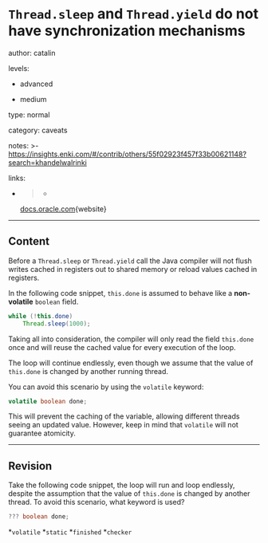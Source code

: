 # `Thread.sleep` and `Thread.yield` do not have synchronization mechanisms
author: catalin

levels:

  - advanced

  - medium

type: normal

category: caveats

notes: >-
  https://insights.enki.com/#/contrib/others/55f02923f457f33b00621148?search=khandelwalrinki

links:

  - >-
    [docs.oracle.com](https://docs.oracle.com/javase/specs/jls/se7/html/jls-17.html){website}

---
## Content

Before a `Thread.sleep` or `Thread.yield` call the Java compiler will not flush writes cached in registers out to shared memory or reload values cached in registers.

In the following code snippet, `this.done` is assumed to behave like a **non-volatile** `boolean` field. 

```java
while (!this.done)
    Thread.sleep(1000);
```

Taking all into consideration, the compiler will only read the field `this.done` once and will reuse the cached value for every execution of the loop. 


The loop will continue endlessly, even though we assume that the value of `this.done` is changed by another running thread.

You can avoid this scenario by using the `volatile` keyword:
```java 
volatile boolean done;
```
This will prevent the caching of the variable, allowing different threads seeing an updated value. However, keep in mind that `volatile` will not guarantee atomicity.

---
## Revision

Take the following code snippet, the loop will run and loop endlessly, despite the assumption that the value of `this.done` is changed by another thread. To avoid this scenario, what keyword is used? 
```java
??? boolean done;
```
*`volatile` 
*`static` 
*`finished` 
*`checker`